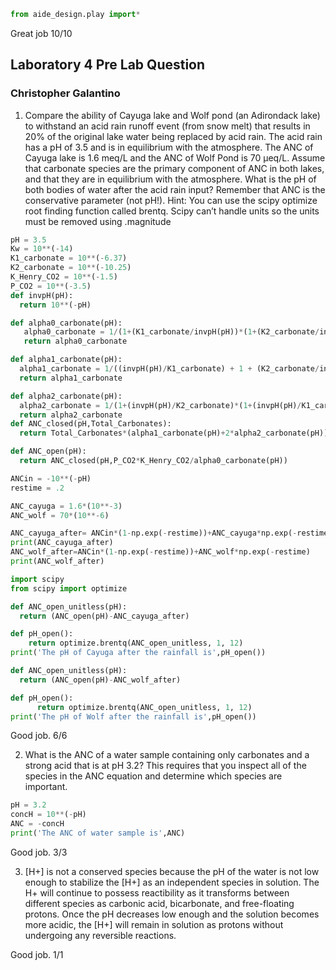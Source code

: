 ```python
from aide_design.play import*
```
<div class="alert alert-block alert-success">
Great job 10/10
</div>

## Laboratory 4 Pre Lab Question
### Christopher Galantino

1)	Compare the ability of Cayuga lake and Wolf pond (an Adirondack lake) to withstand an acid rain runoff event (from snow melt) that results in 20% of the original lake water being replaced by acid rain. The acid rain has a pH of 3.5 and is in equilibrium with the atmosphere. The ANC of Cayuga lake is 1.6 meq/L and the ANC of Wolf Pond is 70 µeq/L. Assume that carbonate species are the primary component of ANC in both lakes, and that they are in equilibrium with the atmosphere. What is the pH of both bodies of water after the acid rain input? Remember that ANC is the conservative parameter (not pH!). Hint: You can use the scipy optimize root finding function called brentq. Scipy can’t handle units so the units must be removed using .magnitude

```python
pH = 3.5
Kw = 10**(-14)
K1_carbonate = 10**(-6.37)
K2_carbonate = 10**(-10.25)
K_Henry_CO2 = 10**(-1.5)
P_CO2 = 10**(-3.5)
def invpH(pH):
  return 10**(-pH)

def alpha0_carbonate(pH):
   alpha0_carbonate = 1/(1+(K1_carbonate/invpH(pH))*(1+(K2_carbonate/invpH(pH))))
   return alpha0_carbonate

def alpha1_carbonate(pH):
  alpha1_carbonate = 1/((invpH(pH)/K1_carbonate) + 1 + (K2_carbonate/invpH(pH)))
  return alpha1_carbonate

def alpha2_carbonate(pH):
  alpha2_carbonate = 1/(1+(invpH(pH)/K2_carbonate)*(1+(invpH(pH)/K1_carbonate)))
  return alpha2_carbonate
def ANC_closed(pH,Total_Carbonates):
  return Total_Carbonates*(alpha1_carbonate(pH)+2*alpha2_carbonate(pH)) + Kw/invpH(pH) - invpH(pH)

def ANC_open(pH):
  return ANC_closed(pH,P_CO2*K_Henry_CO2/alpha0_carbonate(pH))

ANCin = -10**(-pH)
restime = .2

ANC_cayuga = 1.6*(10**-3)
ANC_wolf = 70*(10**-6)

ANC_cayuga_after= ANCin*(1-np.exp(-restime))+ANC_cayuga*np.exp(-restime)
print(ANC_cayuga_after)
ANC_wolf_after=ANCin*(1-np.exp(-restime))+ANC_wolf*np.exp(-restime)
print(ANC_wolf_after)

import scipy
from scipy import optimize

def ANC_open_unitless(pH):
  return (ANC_open(pH)-ANC_cayuga_after)

def pH_open():
    return optimize.brentq(ANC_open_unitless, 1, 12)
print('The pH of Cayuga after the rainfall is',pH_open())

def ANC_open_unitless(pH):
  return (ANC_open(pH)-ANC_wolf_after)

def pH_open():
      return optimize.brentq(ANC_open_unitless, 1, 12)
print('The pH of Wolf after the rainfall is',pH_open())
```
<div class="alert alert-block alert-success">
Good job. 6/6
</div>

2) What is the ANC of a water sample containing only carbonates and a strong acid that is at pH 3.2? This requires that you inspect all of the species in the ANC equation and determine which species are important.

```python
pH = 3.2
concH = 10**(-pH)
ANC = -concH
print('The ANC of water sample is',ANC)
```
<div class="alert alert-block alert-success">
Good job. 3/3
</div>

3) [H+] is not a conserved species because the pH of the water is not low enough to stabilize the [H+] as an independent species in solution. The H+ will continue to possess reactibility as it transforms between different species as carbonic acid, bicarbonate, and free-floating protons. Once the pH decreases low enough and the solution becomes more acidic, the [H+] will remain in solution as protons without undergoing any reversible reactions.

<div class="alert alert-block alert-success">
Good job. 1/1
</div>

